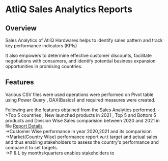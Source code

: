 # AtliQ Sales Analytics Reports

## Overview

Sales Analytics of AtliQ Hardwares helps to identify sales pattern and track key performance indicators (KPIs)

It also empowers to determine effective customer discounts, facilitate negotiations with consumers, and identify potential business expansion opportunities in promising countries.

## Features
Various CSV files were used operations were performed on Pivot table using Power Query , DAX(Basics) and required measures were created.

Following are the features obtained from the Sales Analytics performed.
->Top 5 countries , New launched products in 2021 , Top 5 and Bottom 5 products and Division Wise Sales comparision between 2020 and 2021 in file <a href = "report_templates.pdf">Report Details </a>\
->Customer Wise performance in year 2020,2021 and its comparision\
->Market(Country Wise) performance report w.r.t target and actual sales and thus enabling stakeholders to assess the country's performance and compare it to set targets.\
->P & L by months/quarters enables stakeholders to 






